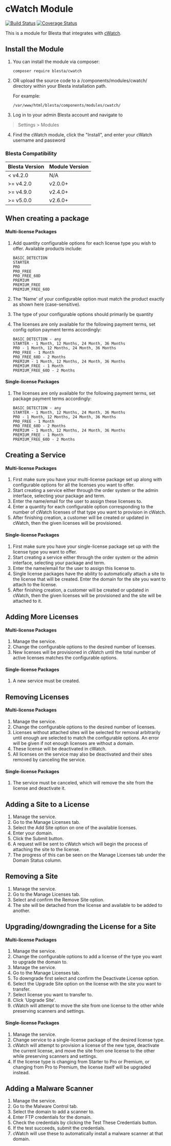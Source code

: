 # cWatch Module

[![Build Status](https://travis-ci.org/blesta/module-cwatch.svg?branch=master)](https://travis-ci.org/blesta/module-cwatch) [![Coverage Status](https://coveralls.io/repos/github/blesta/module-cwatch/badge.svg?branch=master)](https://coveralls.io/github/blesta/module-cwatch?branch=master)

This is a module for Blesta that integrates with [cWatch](https://cwatch.comodo.com/).

## Install the Module

1. You can install the module via composer:

    ```
    composer require blesta/cwatch
    ```

2. OR upload the source code to a /components/modules/cwatch/ directory within
your Blesta installation path.

    For example:

    ```
    /var/www/html/blesta/components/modules/cwatch/
    ```

3. Log in to your admin Blesta account and navigate to
> Settings > Modules

4. Find the cWatch module, click the "Install", and enter your cWatch username and password

### Blesta Compatibility

|Blesta Version|Module Version|
|--------------|--------------|
|< v4.2.0|N/A|
|>= v4.2.0|v2.0.0+|
|>= v4.9.0|v2.4.0+|
|>= v5.0.0|v2.6.0+|

## When creating a package
#### Multi-license Packages

1. Add quantity configurable options for each license type you wish to offer.  Available products include:

    ```
    BASIC_DETECTION
    STARTER
    PRO
    PRO_FREE
    PRO_FREE_60D
    PREMIUM
    PREMIUM_FREE
    PREMIUM_FREE_60D
    ```

2. The 'Name' of your configurable option must match the product exactly as shown here (case-sensitive).

3. The type of your configurable options should primarily be quantity

4. The licenses are only available for the following payment terms, set config option payment terms accordingly:

    ```
    BASIC_DETECTION - any
    STARTER - 1 Month, 12 Months, 24 Month, 36 Months
    PRO - 1 Month, 12 Months, 24 Month, 36 Months
    PRO_FREE - 1 Month
    PRO_FREE_60D - 2 Months
    PREMIUM - 1 Month, 12 Months, 24 Month, 36 Months
    PREMIUM_FREE - 1 Month
    PREMIUM_FREE_60D - 2 Months
    ```

#### Single-license Packages

1. The licenses are only available for the following payment terms, set package payment terms accordingly:

    ```
    BASIC_DETECTION - any
    STARTER - 1 Month, 12 Months, 24 Month, 36 Months
    PRO - 1 Month, 12 Months, 24 Month, 36 Months
    PRO_FREE - 1 Month
    PRO_FREE_60D - 2 Months
    PREMIUM - 1 Month, 12 Months, 24 Month, 36 Months
    PREMIUM_FREE - 1 Month
    PREMIUM_FREE_60D - 2 Months
    ```

## Creating a Service
#### Multi-license Packages
1. First make sure you have your multi-license package set up along with configurable options for all the licenses you want to offer.
2. Start creating a service either through the order system or the admin interface, selecting your package and term.
3. Enter the name/email for the user to assign these licenses to.
4. Enter a quantity for each configurable option corresponding to the number of cWatch licenses of that type you want to provision in cWatch.
5. After finishing creation, a customer will be created or updated in cWatch, then the given licenses will be provisioned.

#### Single-license Packages
1. First make sure you have your single-license package set up with the license type you want to offer.
2. Start creating a service either through the order system or the admin interface, selecting your package and term.
3. Enter the name/email for the user to assign this license to.
4. Single license packages have the ability to automatically attach a site to the license that will be created.  Enter the domain for the site you want to attach to the license.
5. After finishing creation, a customer will be created or updated in cWatch, then the given licenses will be provisioned and the site will be attached to it.

## Adding More Licenses
#### Multi-license Packages
1. Manage the service.
2. Change the configurable options to the desired number of licenses.
3. New licenses will be provisioned in cWatch until the total number of active licenses matches the configurable options.

#### Single-license Packages
1. A new service must be created.

## Removing Licenses
#### Multi-license Packages
1. Manage the service.
2. Change the configurable options to the desired number of licenses.
3. Licenses without attached sites will be selected for removal arbitrarily until enough are selected to match the configurable options.  An error will be given if not enough licenses are without a domain.
4. These license will be deactivated in cWatch.
5. All licenses on the service may also be deactivated and their sites removed by canceling the service.

#### Single-license Packages
1. The service must be canceled, which will remove the site from the license and deactivate it.

## Adding a Site to a License
1. Manage the service.
2. Go to the Manage Licenses tab.
3. Select the Add Site option on one of the available licenses.
4. Enter your domain.
5. Click the Submit button.
6. A request will be sent to cWatch which will begin the process of attaching the site to the license.
7. The progress of this can be seen on the Manage Licenses tab under the Domain Status column.

## Removing a Site
1. Manage the service.
2. Go to the Manage Licenses tab.
3. Select and confirm the Remove Site option.
4. The site will be detached from the license and available to be added to another.

## Upgrading/downgrading the License for a Site
#### Multi-license Packages
1. Manage the service.
2. Change the configurable options to add a license of the type you want to upgrade the domain to.
3. Manage the service.
4. Go to the Manage Licenses tab.
5. To downgrade first select and confirm the Deactivate License option.
5. Select the Upgrade Site option on the license with the site you want to transfer.
6. Select license you want to transfer to.
7. Click 'Upgrade Site'.
8. cWatch will attempt to move the site from one license to the other while preserving scanners and settings.

#### Single-license Packages
1. Manage the service.
2. Change service to a single-license package of the desired license type.
3. cWatch will attempt to provision a license of the new type, deactivate the current license, and move the site from one license to the other while preserving scanners and settings.
4. If the license type is changing from Starter to Pro or Premium, or changing from Pro to Premium, the license itself will be upgraded instead.

## Adding a Malware Scanner
1. Manage the service.
2. Go to the Malware Control tab.
3. Select the domain to add a scanner to.
4. Enter FTP credentials for the domain.
5. Check the credentials by clicking the Test These Credentials button.
6. If the test succeeds, submit the credentials.
7. cWatch will use these to automatically install a malware scanner at that domain.
